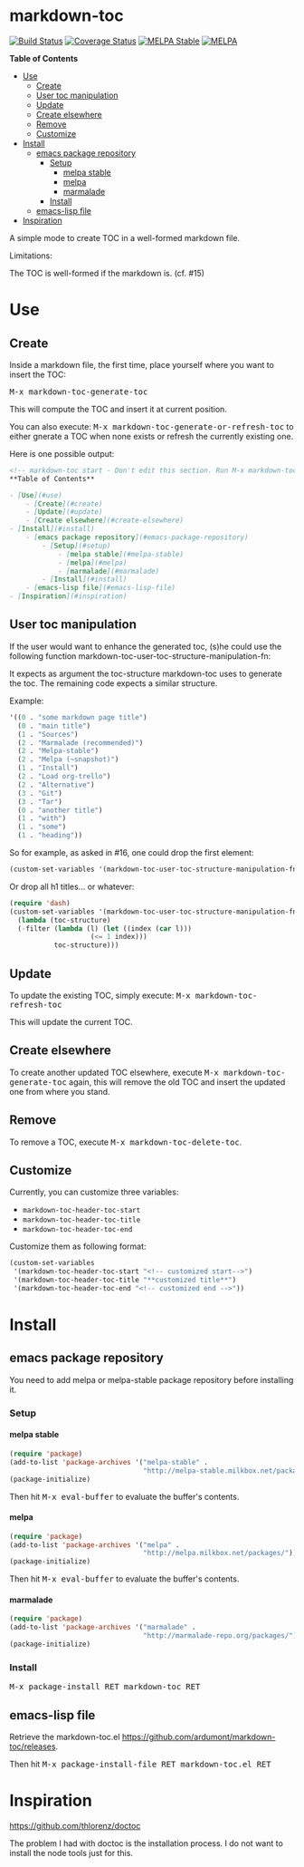 markdown-toc
============

[![Build Status](https://travis-ci.org/ardumont/markdown-toc.png?branch=master)](https://travis-ci.org/ardumont/markdown-toc) [![Coverage Status](https://coveralls.io/repos/ardumont/markdown-toc/badge.svg?branch=master&service=github)](https://coveralls.io/github/ardumont/markdown-toc?branch=master) [![MELPA Stable](http://stable.melpa.org/packages/markdown-toc-badge.svg)](http://stable.melpa.org/#/markdown-toc) [![MELPA](http://melpa.org/packages/markdown-toc-badge.svg)](http://melpa.org/#/markdown-toc)

<!-- markdown-toc start - Don't edit this section. Run M-x markdown-toc-refresh-toc -->
**Table of Contents**

- [Use](#use)
    - [Create](#create)
    - [User toc manipulation](#user-toc-manipulation)
    - [Update](#update)
    - [Create elsewhere](#create-elsewhere)
    - [Remove](#remove)
    - [Customize](#customize)
- [Install](#install)
    - [emacs package repository](#emacs-package-repository)
        - [Setup](#setup)
            - [melpa stable](#melpa-stable)
            - [melpa](#melpa)
            - [marmalade](#marmalade)
        - [Install](#install)
    - [emacs-lisp file](#emacs-lisp-file)
- [Inspiration](#inspiration)

<!-- markdown-toc end -->

A simple mode to create TOC in a well-formed markdown file.

Limitations:

The TOC is well-formed if the markdown is. (cf. #15)

# Use

## Create

Inside a markdown file, the first time, place yourself where you want to insert the TOC:

<kbd>M-x markdown-toc-generate-toc</kbd>

This will compute the TOC and insert it at current position.

You can also execute: <kbd>M-x markdown-toc-generate-or-refresh-toc</kbd> to either
gnerate a TOC when none exists or refresh the currently existing one.

Here is one possible output:

```markdown
<!-- markdown-toc start - Don't edit this section. Run M-x markdown-toc-refresh-toc -->
**Table of Contents**

- [Use](#use)
    - [Create](#create)
    - [Update](#update)
    - [Create elsewhere](#create-elsewhere)
- [Install](#install)
    - [emacs package repository](#emacs-package-repository)
        - [Setup](#setup)
            - [melpa stable](#melpa-stable)
            - [melpa](#melpa)
            - [marmalade](#marmalade)
        - [Install](#install)
    - [emacs-lisp file](#emacs-lisp-file)
- [Inspiration](#inspiration)
```

## User toc manipulation

If the user would want to enhance the generated toc, (s)he could use
the following function markdown-toc-user-toc-structure-manipulation-fn:

It expects as argument the toc-structure markdown-toc uses to generate
the toc. The remaining code expects a similar structure.

Example:

``` lisp
'((0 . "some markdown page title")
  (0 . "main title")
  (1 . "Sources")
  (2 . "Marmalade (recommended)")
  (2 . "Melpa-stable")
  (2 . "Melpa (~snapshot)")
  (1 . "Install")
  (2 . "Load org-trello")
  (2 . "Alternative")
  (3 . "Git")
  (3 . "Tar")
  (0 . "another title")
  (1 . "with")
  (1 . "some")
  (1 . "heading"))
```

So for example, as asked in #16, one could drop the first element:

``` lisp
(custom-set-variables '(markdown-toc-user-toc-structure-manipulation-fn 'cdr))
```

Or drop all h1 titles... or whatever:

``` lisp
(require 'dash)
(custom-set-variables '(markdown-toc-user-toc-structure-manipulation-fn
  (lambda (toc-structure)
  (-filter (lambda (l) (let ((index (car l)))
                    (<= 1 index)))
           toc-structure)))
```

## Update

To update the existing TOC, simply execute:
<kbd>M-x markdown-toc-refresh-toc</kbd>

This will update the current TOC.

## Create elsewhere

To create another updated TOC elsewhere, execute <kbd>M-x
markdown-toc-generate-toc</kbd> again, this will remove the old TOC and
insert the updated one from where you stand.

## Remove

To remove a TOC, execute <kbd>M-x markdown-toc-delete-toc</kbd>.

## Customize

Currently, you can customize three variables:

* `markdown-toc-header-toc-start`
* `markdown-toc-header-toc-title`
* `markdown-toc-header-toc-end`

Customize them as following format:

``` lisp
(custom-set-variables
 '(markdown-toc-header-toc-start "<!-- customized start-->")
 '(markdown-toc-header-toc-title "**customized title**")
 '(markdown-toc-header-toc-end "<!-- customized end -->"))
```

# Install

## emacs package repository

You need to add melpa or melpa-stable package repository before installing it.

### Setup

#### melpa stable

``` lisp
(require 'package)
(add-to-list 'package-archives '("melpa-stable" .
                                 "http://melpa-stable.milkbox.net/packages/"))
(package-initialize)
```

Then hit <kbd>M-x eval-buffer</kbd> to evaluate the buffer's contents.

#### melpa

``` lisp
(require 'package)
(add-to-list 'package-archives '("melpa" .
                                 "http://melpa.milkbox.net/packages/"))
(package-initialize)
```

Then hit <kbd>M-x eval-buffer</kbd> to evaluate the buffer's contents.

#### marmalade

``` lisp
(require 'package)
(add-to-list 'package-archives '("marmalade" .
                                 "http://marmalade-repo.org/packages/"))
(package-initialize)
```

### Install

<kbd>M-x package-install RET markdown-toc RET</kbd>

## emacs-lisp file

Retrieve the markdown-toc.el https://github.com/ardumont/markdown-toc/releases.

Then hit <kbd>M-x package-install-file RET markdown-toc.el RET</kbd>

# Inspiration

https://github.com/thlorenz/doctoc

The problem I had with doctoc is the installation process.
I do not want to install the node tools just for this.
